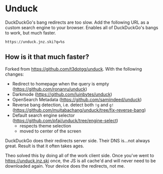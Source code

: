 # Unduck

DuckDuckGo's bang redirects are too slow. Add the following URL as a custom search engine to your browser. Enables all of DuckDuckGo's bangs to work, but much faster.

```
https://unduck.jnz.ski?q=%s
```

## How is it that much faster?

Forked from https://github.com/t3dotgg/unduck. 
With the following changes:
- Redirect to homepage when the query is empty (https://github.com/ronanru/unduck)
- Darkmode (https://github.com/luinbytes/unduck)
- OpenSearch Metadata (https://github.com/samiindeed/unduck)
- Reverse bang detection, i.e. detect both `!g` and `g!` (https://github.com/mujtabachang/unduck/tree/fix-reverse-bang)
- Default search engine selector (https://github.com/pfaj/unduck/tree/engine-select)
    - respects theme selection
    - moved to center of the screen

DuckDuckGo does their redirects server side. Their DNS is...not always great. Result is that it often takes ages.

Theo solved this by doing all of the work client side. Once you've went to https://unduck.jnz.ski once, the JS is all cache'd and will never need to be downloaded again. Your device does the redirects, not me.
